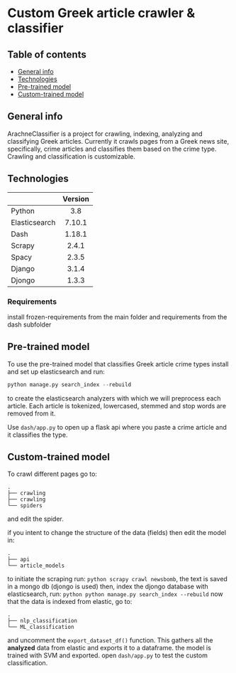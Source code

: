 # Custom Greek article crawler & classifier

## Table of contents

* [General info](#general-info)
* [Technologies](#technologies)
* [Pre-trained model](#technologies)
* [Custom-trained model](#custom-trained-model)

## General info

ArachneClassifier is a project for crawling, indexing, analyzing and classifying Greek articles. 
Currently it crawls pages from a Greek news site, specifically, crime articles and classifies them based on the crime type. Crawling and classification is customizable. 

## Technologies

| |Version|
| ------------- |:-------------:|
| Python         |3.8  |
| Elasticsearch | 7.10.1|
| Dash | 1.18.1|
| Scrapy| 2.4.1|
| Spacy |2.3.5 |
| Django| 3.1.4|
| Djongo| 1.3.3|

### Requirements

install frozen-requirements from the main folder and requirements from the dash subfolder

## Pre-trained model
To use the pre-trained model that classifies Greek article crime types install and set up elasticsearch and  run: 
```python
python manage.py search_index --rebuild
```
to create the elasticsearch analyzers with which we will preprocess each article. Each article is tokenized, lowercased, stemmed and stop words are removed from it. 

Use ``dash/app.py`` to open up a flask api where you paste a crime article and it classifies the type.

## Custom-trained model
To crawl different pages go to:
    
    
    . 
    ├── crawling
    ├── crawling
    └── spiders
and edit the spider.

if you intent to change the structure of the data (fields) then edit the model in:
    
    .
    ├── api 
    └── article_models
    
        
    
to initiate the scraping run: ```python scrapy crawl newsbomb```, the text is saved in a mongo db (djongo is used) 
then, index the djongo database with elasticsearch, run: ```python
python manage.py search_index --rebuild```
now that the data is indexed from elastic, go to: 

    .
    ├── nlp_classification
    └── ML_classification
    
and uncomment the ```export_dataset_df()``` function. This gathers all the **analyzed** data from elastic and exports it to a dataframe.
the model is trained with SVM and exported.
open ```dash/app.py``` to test the custom classification.
